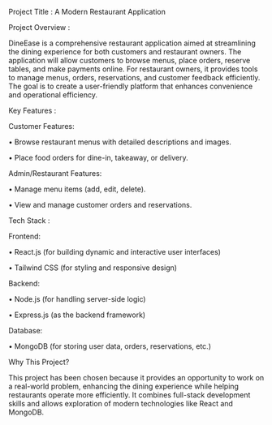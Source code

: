 Project Title : A Modern Restaurant Application

Project Overview :

DineEase is a comprehensive restaurant application aimed at streamlining the dining experience for both customers and restaurant owners. The application will allow customers to browse menus, place orders, reserve tables, and make payments online. For restaurant owners, it provides tools to manage menus, orders, reservations, and customer feedback efficiently. The goal is to create a user-friendly platform that enhances convenience and operational efficiency.

Key Features :

Customer Features:

• Browse restaurant menus with detailed descriptions and images.

• Place food orders for dine-in, takeaway, or delivery.

Admin/Restaurant Features:

• Manage menu items (add, edit, delete).

• View and manage customer orders and reservations.

Tech Stack :

Frontend:

• React.js (for building dynamic and interactive user interfaces)

• Tailwind CSS (for styling and responsive design)

Backend:

• Node.js (for handling server-side logic)

• Express.js (as the backend framework)

Database:

• MongoDB (for storing user data, orders, reservations, etc.)

Why This Project?

This project has been chosen because it provides an opportunity to work on a real-world problem, enhancing the dining experience while helping restaurants operate more efficiently. It combines full-stack development skills and allows exploration of modern technologies like React and MongoDB.
